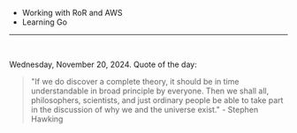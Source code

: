 - Working with RoR and AWS
- Learning Go

---

<br>

<!-- quote_marker -->
Wednesday, November 20, 2024. Quote of the day:

> "If we do discover a complete theory, it should be in time understandable in broad principle by everyone. Then we shall all, philosophers, scientists, and just ordinary people be able to take part in the discussion of why we and the universe exist." - Stephen Hawking
